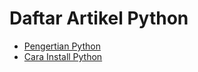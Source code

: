 # Daftar Artikel Python

- [Pengertian Python](pengertian-python.md)
- [Cara Install Python](install-python.md)
